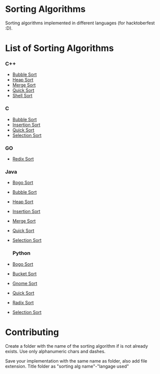 # Sorting Algorithms
Sorting algorithms implemented in different languages (for hacktoberfest :D).

# List of Sorting Algorithms

### C++
 * [Bubble Sort](https://github.com/hadshirt/sorting-algorithms/blob/master/C%2B%2B/BubbleSort.cpp)
 * [Heap Sort](https://github.com/hadshirt/sorting-algorithms/blob/master/C%2B%2B/HeapSort.cpp)
 * [Merge Sort](https://github.com/hadshirt/sorting-algorithms/blob/master/C%2B%2B/MergeSort.cpp)
 * [Quick Sort](https://github.com/hadshirt/sorting-algorithms/blob/master/C%2B%2B/QuickSort.cpp)
 * [Shell Sort](https://github.com/hadshirt/sorting-algorithms/blob/master/C%2B%2B/ShellSort.cpp)
 
 ### C
 * [Bubble Sort](https://github.com/hadshirt/sorting-algorithms/blob/master/C/BubbleSort.c)
 * [Insertion Sort](https://github.com/hadshirt/sorting-algorithms/blob/master/C/InsertionSort.c)
 * [Quick Sort](https://github.com/hadshirt/sorting-algorithms/blob/master/C/QuickSort.c)
 * [Selection Sort](https://github.com/hadshirt/sorting-algorithms/blob/master/C/SelectionSort.c)
 
  ### GO
 * [Redix Sort](https://github.com/hadshirt/sorting-algorithms/blob/master/Go/RadixSort.go)
 
  ### Java
 * [Bogo Sort](https://github.com/hadshirt/sorting-algorithms/blob/master/Java/BogoSort.java) 
 * [Bubble Sort](https://github.com/hadshirt/sorting-algorithms/blob/master/Java/BubbleSort.java) 
 * [Heap Sort](https://github.com/hadshirt/sorting-algorithms/blob/master/Java/HeapSort.java) 
 * [Insertion Sort](https://github.com/hadshirt/sorting-algorithms/blob/master/Java/InsertionSort.java) 
 * [Merge Sort](https://github.com/hadshirt/sorting-algorithms/blob/master/Java/MergeSort.java) 
 * [Quick Sort](https://github.com/hadshirt/sorting-algorithms/blob/master/Java/QuickSort.java) 
 * [Selection Sort](https://github.com/hadshirt/sorting-algorithms/blob/master/Java/SelectionSort.java) 
 
   ### Python
 * [Bogo Sort](https://github.com/hadshirt/sorting-algorithms/blob/master/Python/BogoSort.py)
 * [Bucket Sort](https://github.com/hadshirt/sorting-algorithms/blob/master/Python/BucketSort.py)
 * [Gnome Sort](https://github.com/hadshirt/sorting-algorithms/blob/master/Python/GnomeSort.py)
 * [Quick Sort](https://github.com/hadshirt/sorting-algorithms/blob/master/Python/QuickSort.py)
 * [Radix Sort](https://github.com/hadshirt/sorting-algorithms/blob/master/Python/RadixSort.py)
 * [Selection Sort](https://github.com/hadshirt/sorting-algorithms/blob/master/Python/SelectionSort.py)
 

# Contributing
Create a folder with the name of the sorting algorithm if is not already exists. Use only alphanumeric chars and dashes.

Save your implementation with the same name as folder, also add file extension. Title folder as "sorting alg name"-"langage used"

